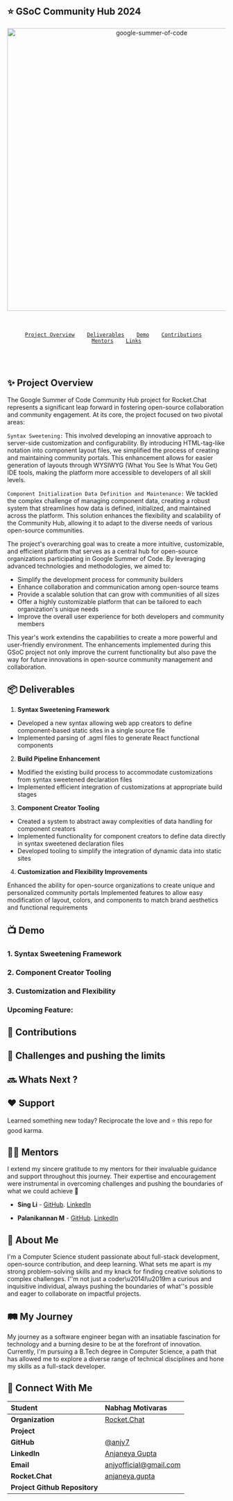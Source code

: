 ## ⭐ GSoC Community Hub 2024
<div align="center">
<a href="https://summerofcode.withgoogle.com/projects/#6521788818784256"><img src="https://i.imgur.com/pgkUceb.png" width="650" alt="google-summer-of-code"></a>
<br>
</div>

<br>
<br>

<p align="center">
<code> <a href="#-project-overview">Project Overview</a>&nbsp;&nbsp;&nbsp; <a href="#-deliverables">Deliverables</a>&nbsp;&nbsp;&nbsp; <a href="#-demo">Demo</a>&nbsp;&nbsp;&nbsp; <a href="#-contributions">Contributions</a>&nbsp;&nbsp;&nbsp; <a href="#-mentors">Mentors</a>&nbsp;&nbsp;&nbsp; <a href="#-links">Links</a>
</code>
</p>

<br>
<br>

## ✨ Project Overview
The Google Summer of Code Community Hub project for Rocket.Chat represents a significant leap forward in fostering open-source collaboration and community engagement.
At its core, the project focused on two pivotal areas:

`Syntax Sweetening:` This involved developing an innovative approach to server-side customization and configurability. By introducing HTML-tag-like notation into component layout files, we simplified the process of creating and maintaining community portals. This enhancement allows for easier generation of layouts through WYSIWYG (What You See Is What You Get) IDE tools, making the platform more accessible to developers of all skill levels.

`Component Initialization Data Definition and Maintenance:` We tackled the complex challenge of managing component data, creating a robust system that streamlines how data is defined, initialized, and maintained across the platform. This solution enhances the flexibility and scalability of the Community Hub, allowing it to adapt to the diverse needs of various open-source communities.

The project's overarching goal was to create a more intuitive, customizable, and efficient platform that serves as a central hub for open-source organizations participating in Google Summer of Code. By leveraging advanced technologies and methodologies, we aimed to:

- Simplify the development process for community builders
-  Enhance collaboration and communication among open-source teams
- Provide a scalable solution that can grow with communities of all sizes
- Offer a highly customizable platform that can be tailored to each organization's unique needs
- Improve the overall user experience for both developers and community members

This year's work extendins the capabilities to create a more powerful and user-friendly environment. The enhancements implemented during this GSoC project not only improve the current functionality but also pave the way for future innovations in open-source community management and collaboration.


## 📦 Deliverables
1. **Syntax Sweetening Framework**

- Developed a new syntax allowing web app creators to define component-based static sites in a single source file
- Implemented parsing of .agml files to generate React functional components

2. **Build Pipeline Enhancement**

- Modified the existing build process to accommodate customizations from syntax sweetened declaration files
- Implemented efficient integration of customizations at appropriate build stages

3. **Component Creator Tooling**

- Created a system to abstract away complexities of data handling for component creators
- Implemented functionality for component creators to define data directly in syntax sweetened declaration files
- Developed tooling to simplify the integration of dynamic data into static sites

4. **Customization and Flexibility Improvements**

Enhanced the ability for open-source organizations to create unique and personalized community portals
Implemented features to allow easy modification of layout, colors, and components to match brand aesthetics and functional requirements


## 📺 Demo 
### 1. Syntax Sweetening Framework

### 2. Component Creator Tooling

### 3. Customization and Flexibility


### Upcoming Feature:

## 🚀 Contributions

## 🦾 Challenges and pushing the limits

</div>

## 🔜 Whats Next ?

## ❤️ Support
Learned something new today? Reciprocate the love and ⭐ this repo for good karma.
    
## 🙌🏼 Mentors
I extend my sincere gratitude to my mentors for their invaluable guidance and support throughout this journey. Their expertise and encouragement were instrumental in overcoming challenges and pushing the boundaries of what we could achieve 🙏 

- **Sing Li** - [GitHub](https://github.com/](https://github.com/Sing-Li)). [LinkedIn](https://www.linkedin.com/in/sing-li-119716139/)

- **Palanikannan M** - [GitHub](https://github.com/). [LinkedIn](https://www.linkedin.com/in/)
  
## 👤 About Me
I'm a Computer Science student passionate about full-stack development, open-source contribution, and deep learning. What sets me apart is my strong problem-solving skills and my knack for finding creative solutions to complex challenges. I''m not just a coder\u2014I\u2019m a curious and inquisitive individual, always pushing the boundaries of what''s possible and eager to collaborate on impactful projects.

## 🛤️ My Journey

My journey as a software engineer began with an insatiable fascination for technology and a burning desire to be at the forefront of innovation. Currently, I'm pursuing a B.Tech degree in Computer Science, a path that has allowed me to explore a diverse range of technical disciplines and hone my skills as a full-stack developer.

## 💬 Connect With Me
<div align="center">

| **Student** | Nabhag Motivaras |
|:--------------------|:-------------------|
| **Organization** | [Rocket.Chat](https://rocket.chat/) |
| **Project** | []() |
| **GitHub** | [@anjy7](https://github.com/anjy7) |
| **LinkedIn** | [Anjaneya Gupta](https://www.linkedin.com/in/anjaneya-gupta/) |
| **Email** | <a href="mailto:anjyofficial@gmail.com">anjyofficial@gmail.com</a> |
| **Rocket.Chat** | [anjaneya.gupta](https://open.rocket.chat/direct/anjaneya.gupta) |
| **Project Github Repository** | []() |
       
</div>


